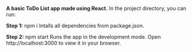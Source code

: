 **A basic ToDo List app made using React.**
In the project directory, you can run:

**Step 1:**
npm i
Intalls all dependencies from package.json.

**Step 2:**
npm start
Runs the app in the development mode.
Open http://localhost:3000 to view it in your browser.
